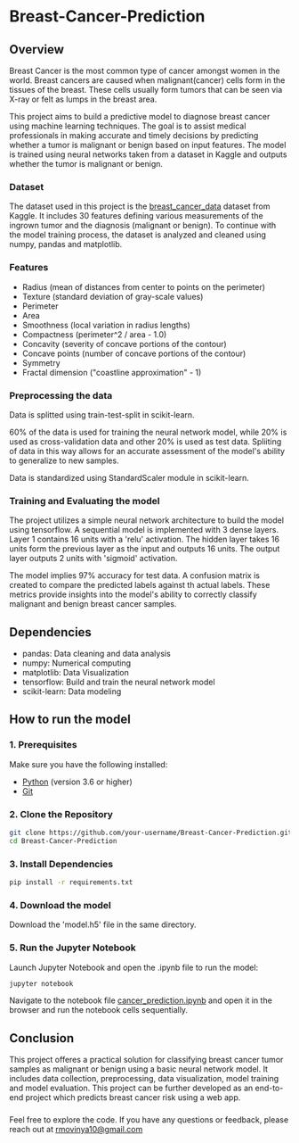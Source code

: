 # Breast-Cancer-Prediction

## Overview 
Breast Cancer is the most common type of cancer amongst women in the world. Breast cancers are caused when malignant(cancer) cells form in the tissues of the breast. These cells usually form tumors that can be seen via X-ray or felt as lumps in the breast area.

This project aims to build a predictive model to diagnose breast cancer using machine learning techniques. The goal is to assist medical professionals in making accurate and timely decisions by predicting whether a tumor is malignant or benign based on input features. The model is trained using neural networks taken from a dataset in Kaggle and outputs whether the tumor is malignant or benign.

### Dataset
The dataset used in this project is the [breast_cancer_data](https://www.kaggle.com/datasets/yasserh/breast-cancer-dataset) dataset from Kaggle. It includes 30 features defining various measurements of the ingrown tumor and the diagnosis (malignant or benign).
To continue with the model training process, the dataset is analyzed and cleaned using numpy, pandas and matplotlib.

### Features

   * Radius (mean of distances from center to points on the perimeter)
   * Texture (standard deviation of gray-scale values)
   * Perimeter
   * Area
   * Smoothness (local variation in radius lengths)
   * Compactness (perimeter^2 / area - 1.0)
   * Concavity (severity of concave portions of the contour)
   * Concave points (number of concave portions of the contour)
   * Symmetry
   * Fractal dimension ("coastline approximation" - 1)

### Preprocessing the data

Data is splitted using train-test-split in scikit-learn.

60% of the data is used for training the neural network model, while 20% is used as cross-validation data and other 20% is used as test data. Spliiting of data in this way allows for an accurate assessment of the model's ability to generalize to new samples.

Data is standardized using StandardScaler module in scikit-learn.

### Training and Evaluating the model

The project utilizes a simple neural network architecture to build the model using tensorflow. A sequential model is implemented with 3 dense layers. Layer 1 contains 16 units with a 'relu' activation. The hidden layer takes 16 units form the previous layer as the input and outputs 16 units. The output layer outputs 2 units with 'sigmoid' activation. 

The model implies 97% accuracy for test data. A confusion matrix is created to compare the predicted labels against th actual labels. These metrics provide insights into the model's ability to correctly classify malignant and benign breast cancer samples.

## Dependencies

 * pandas: Data cleaning and data analysis
 * numpy: Numerical computing
 * matplotlib:  Data Visualization
 * tensorflow: Build and train the neural network model
 * scikit-learn: Data modeling

 ## How to run the model

 ### 1. Prerequisites

 Make sure you have the following installed:

- [Python](https://www.python.org/downloads/) (version 3.6 or higher)
- [Git](https://git-scm.com/)

### 2. Clone the Repository

```bash
git clone https://github.com/your-username/Breast-Cancer-Prediction.git
cd Breast-Cancer-Prediction
```

### 3. Install Dependencies

```bash
pip install -r requirements.txt
```
### 4. Download the model

Download the 'model.h5' file in the same directory.

### 5. Run the Jupyter Notebook

Launch Jupyter Notebook and open the .ipynb file to run the model:

```bash
jupyter notebook
```

Navigate to the notebook file [cancer_prediction.ipynb](cancer_prediction.ipynb) and open it in the browser and run the notebook cells sequentially. 

## Conclusion

This project offeres a practical solution for classifying breast cancer tumor samples as malignant or benign using a basic neural network model. It includes data collection, preprocessing, data visualization, model training and model evaluation. This project can be further developed as an end-to-end project which predicts breast cancer risk using a web app.


### 
Feel free to explore the code. If you have any questions or feedback, please reach out at [rmovinya10@gmail.com](mailto:rmovinya10@gmail.com)




